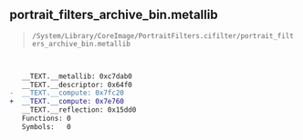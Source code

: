 ## portrait_filters_archive_bin.metallib

> `/System/Library/CoreImage/PortraitFilters.cifilter/portrait_filters_archive_bin.metallib`

```diff

 
   __TEXT.__metallib: 0xc7dab0
   __TEXT.__descriptor: 0x64f0
-  __TEXT.__compute: 0x7fc20
+  __TEXT.__compute: 0x7e760
   __TEXT.__reflection: 0x15dd0
   Functions: 0
   Symbols:   0

```
